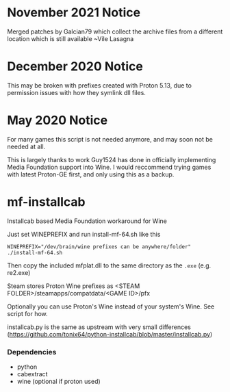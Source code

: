 # November 2021 Notice

Merged patches by Galcian79 which collect the archive files from a different location which is still available
 ~Vile Lasagna

# December 2020 Notice

This may be broken with prefixes created with Proton 5.13, due to permission issues with how they symlink dll files.

# May 2020 Notice

For many games this script is not needed anymore, and may soon not be needed at all.

This is largely thanks to work Guy1524 has done in officially implementing Media Foundation support into Wine. I would reccommend trying games with latest Proton-GE first, and only using this as a backup.

# mf-installcab
Installcab based Media Foundation workaround for Wine

Just set WINEPREFIX and run install-mf-64.sh like this

`WINEPREFIX="/dev/brain/wine prefixes can be anywhere/folder" ./install-mf-64.sh`

Then copy the included mfplat.dll to the same directory as the `.exe` (e.g. re2.exe)

Steam stores Proton Wine prefixes as \<STEAM FOLDER\>/steamapps/compatdata/\<GAME ID\>/pfx

Optionally you can use Proton's Wine instead of your system's Wine. See script for how.

installcab.py is the same as upstream with very small differences (https://github.com/tonix64/python-installcab/blob/master/installcab.py)

### Dependencies
- python
- cabextract
- wine (optional if proton used)
